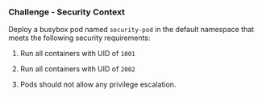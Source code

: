 ### Challenge - Security Context

Deploy a busybox pod named `security-pod` in the default namespace that meets the following security requirements:

1. Run all containers with UID of `1001`

2. Run all containers with UID of `2002`

3. Pods should not allow any privilege escalation.
